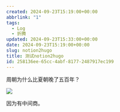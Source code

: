 ```yaml
---
created: 2024-09-23T15:19:00+00:00
abbrlink: "1"
tags:
  - Log
  - 折腾
updated: 2024-09-23T15:33:00+00:00
date: 2024-09-23T15:19:00+00:00
slug: notion2hugo
title: 测试notion2hugo
id: 258136ee-65cc-4abf-8177-2487917ec199
---
```


周朝为什么比夏朝晚了五百年？

![](https://prod-files-secure.s3.us-west-2.amazonaws.com/9f262e53-5120-41f2-befa-55cc011782be/56f08f8c-6504-48c0-a3f4-7054c1b264a1/2022_11_05_15_21_IMG_5038.jpg?X-Amz-Algorithm=AWS4-HMAC-SHA256&X-Amz-Content-Sha256=UNSIGNED-PAYLOAD&X-Amz-Credential=AKIAT73L2G45HZZMZUHI%2F20240923%2Fus-west-2%2Fs3%2Faws4_request&X-Amz-Date=20240923T153423Z&X-Amz-Expires=3600&X-Amz-Signature=872135826d503caf1ffe3992554fc8a37be2b95e77a2d711669d2d2755a768a6&X-Amz-SignedHeaders=host&x-id=GetObject)

因为有中间商。

